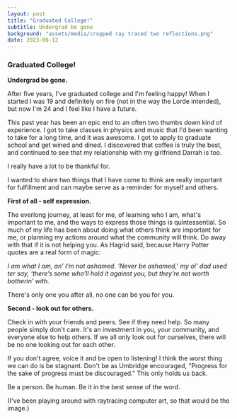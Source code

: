 ```yaml
---
layout: post
title: "Graduated College!"
subtitle: Undergrad be gone
background: "assets/media/cropped ray traced two reflections.png"
date: 2023-06-12
---
```


### Graduated College! 

**Undergrad be gone.**

After five years, I've graduated college and I'm feeling happy! When I started I was 19 and definitely on fire (not in the way the Lorde intended), but now I'm 24 and I feel like I have a future.

This past year has been an epic end to an often two thumbs down kind of experience. I got to take classes in physics and music that I'd been wanting to take for a long time, and it was awesome. I got to apply to graduate school and get wined and dined. I discovered that coffee is truly the best, and continued to see that my relationship with my girlfriend Darrah is too.

I really have a lot to be thankful for. 

I wanted to share two things that I have come to think are really important for fulfillment and can maybe serve as a reminder for myself and others. 

**First of all - self expression.**

The everlong journey, at least for me, of learning who I am, what's important to me, and the ways to express those things is quintessential. So much of my life has been about doing what others think are important for me, or planning my actions around what the community will think. Do away with that if it is not helping you. As Hagrid said, because Harry Potter quotes are a real form of magic:

_I am what I am, an’ I’m not ashamed. ‘Never be ashamed,’ my ol’ dad used ter say, ‘there’s some who’ll hold it against you, but they’re not worth botherin’ with._

There's only one you after all, no one can be you for you.

**Second - look out for others.**

Check in with your friends and peers. See if they need help. So many people simply don't care. It's an investment in you, your community, and everyone else to help others. If we all only look out for ourselves, there will be no one looking out for each other.

If you don't agree, voice it and be open to listening! I think the worst thing we can do is be stagnant. Don't be as Umbridge encouraged, "Progress for the sake of progress must be discouraged." This only holds us back.

Be a person. Be human. Be it in the best sense of the word.

(I've been playing around with raytracing computer art, so that would be the image.)